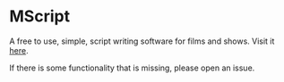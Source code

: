 # MScript
A free to use, simple, script writing software for films and shows. Visit it [here](https://manglemix.github.io/mscript/).

If there is some functionality that is missing, please open an issue.